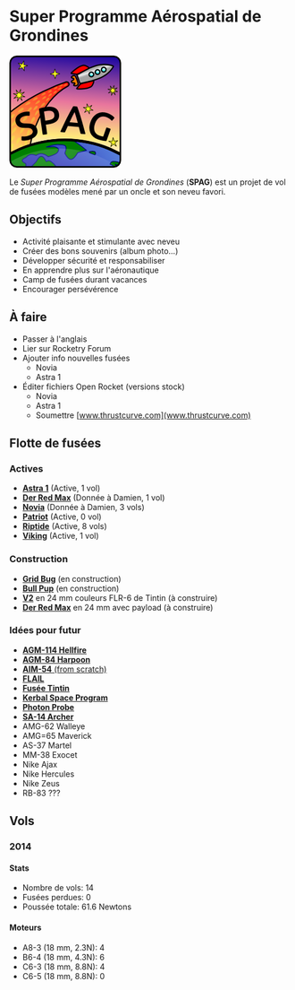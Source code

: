 # Super Programme Aérospatial de Grondines

![Super logo du SPAG!](logo/logo_spag_v03_small.png)

Le *Super Programme Aérospatial de Grondines* (**SPAG**) est un projet de vol
de fusées modèles mené par un oncle et son neveu favori.

## Objectifs

- Activité plaisante et stimulante avec neveu
- Créer des bons souvenirs (album photo...)
- Développer sécurité et responsabiliser
- En apprendre plus sur l'aéronautique
- Camp de fusées durant vacances
- Encourager persévérence

## À faire

- Passer à l'anglais
- Lier sur Rocketry Forum
- Ajouter info nouvelles fusées
  - Novia
  - Astra 1
- Éditer fichiers Open Rocket (versions stock)
  - Novia
  - Astra 1
  - Soumettre [www.thrustcurve.com](www.thrustcurve.com)

## Flotte de fusées

### Actives

- [**Astra 1**](rockets/astra_1/astra_1.md) (Active, 1 vol)
- [**Der Red Max**](rockets/der_red_max/der_red_max.md) (Donnée à Damien, 1 vol)
- [**Novia**](rockets/novia/novia.md) (Donnée à Damien, 3 vols)
- [**Patriot**](rockets/patriot/patriot.md) (Active, 0 vol)
- [**Riptide**](rockets/riptide/riptide.md) (Active, 8 vols)
- [**Viking**](rockets/viking/viking.md) (Active, 1 vol)

### Construction

- [**Grid Bug**](rockets/grid_bug/grid_bug.md) (en construction)
- [**Bull Pup**](rockets/bull_pup/bull_pup.md) (en construction)
- [**V2**](http://www.estesrockets.com/rockets/kits/skill-3/003228-v2-semi-scale-model) en 24 mm couleurs FLR-6 de Tintin (à construire)
- [**Der Red Max**](http://www.estesrockets.com/der-red-maxtm) en 24 mm avec payload (à construire)

### Idées pour futur

- [**AGM-114 Hellfire**](http://www.the-launch-pad.com/#!hellfire/c14ur)
- [**AGM-84 Harpoon**](http://www.allrocketengines.ca/Rockets/Harpoon-AGM)
- [**AIM-54** (from scratch)](http://www.the-launch-pad.com/#!blank/c7bg)
- [**FLAIL**](http://www.the-launch-pad.com/#!blank/c1j13)
- [**Fusée Tintin**](http://en.wikipedia.org/wiki/Explorers_on_the_Moon)
- [**Kerbal Space Program**](https://kerbalspaceprogram.com/)
- [**Photon Probe**](http://www.allrocketengines.ca/Rockets/Photon-Probe)
- [**SA-14 Archer**](http://www.jcrocket.com/sa14archer.shtml)
- AMG-62 Walleye
- AMG=65 Maverick
- AS-37 Martel
- MM-38 Exocet
- Nike Ajax
- Nike Hercules
- Nike Zeus
- RB-83 ???

## Vols

### 2014

#### Stats

- Nombre de vols: 14
- Fusées perdues: 0
- Poussée totale: 61.6 Newtons

#### Moteurs

- A8-3 (18 mm, 2.3N): 4
- B6-4 (18 mm, 4.3N): 6
- C6-3 (18 mm, 8.8N): 4
- C6-5 (18 mm, 8.8N): 0

